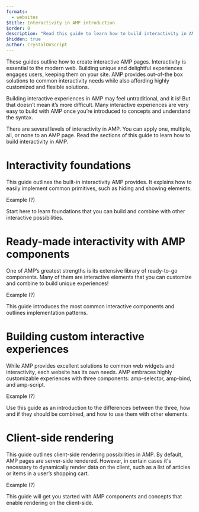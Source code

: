```yaml
---
formats:
  - websites
$title: Interactivity in AMP introduction
$order: 0
description: "Read this guide to learn how to build interactivity in AMP."
$hidden: true
author: CrystalOnScript
---
```


These guides outline how to create interactive AMP pages. Interactivity is essential to the modern web. Building unique and delightful experiences engages users, keeping them on your site. AMP provides out-of-the box solutions to common interactivity needs while also affording highly customized and flexible solutions.

Building interactive experiences in AMP may feel untraditional, and it is! But that doesn’t mean it’s more difficult. Many interactive experiences are very easy to build with AMP once you’re introduced to concepts and understand the syntax.

There are several levels of interactivity in AMP. You can apply one, multiple, all, or none to an AMP page. Read the sections of this guide to learn how to build interactivity in AMP.

# Interactivity foundations

This guide outlines the built-in interactivity AMP provides. It explains how to easily implement common primitives, such as hiding and showing elements.

Example (?)

Start here to learn foundations that you can build and combine with other interactive possibilities.

# Ready-made interactivity with AMP components

One of AMP’s greatest strengths is its extensive library of ready-to-go components. Many of them are interactive elements that you can customize and combine to build unique experiences!

Example (?)

This guide introduces the most common interactive components and outlines implementation patterns.

# Building custom interactive experiences

While AMP provides excellent solutions to common web widgets and interactivity, each website has its own needs. AMP embraces highly customizable experiences with three components: amp-selector, amp-bind, and amp-script.

Example (?)

Use this guide as an introduction to the differences between the three, how and if they should be combined, and how to use them with other elements.

# Client-side rendering

This guide outlines client-side rendering possibilities in AMP. By default, AMP pages are server-side rendered. However, in certain cases it's necessary to dynamically render data on the client, such as a list of articles or items in a user’s shopping cart.

Example (?)

This guide will get you started with AMP components and concepts that enable rendering on the client-side.
